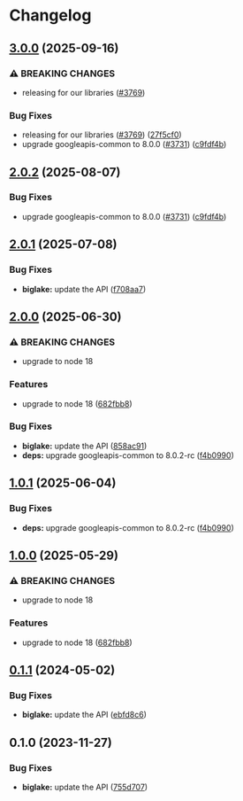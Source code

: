 # Changelog

## [3.0.0](https://github.com/googleapis/google-api-nodejs-client/compare/biglake-v2.0.1...biglake-v3.0.0) (2025-09-16)


### ⚠ BREAKING CHANGES

* releasing for our libraries ([#3769](https://github.com/googleapis/google-api-nodejs-client/issues/3769))

### Bug Fixes

* releasing for our libraries ([#3769](https://github.com/googleapis/google-api-nodejs-client/issues/3769)) ([27f5cf0](https://github.com/googleapis/google-api-nodejs-client/commit/27f5cf0a0190a5e8e8bf970f7a7cf77c409f093e))
* upgrade googleapis-common to 8.0.0  ([#3731](https://github.com/googleapis/google-api-nodejs-client/issues/3731)) ([c9fdf4b](https://github.com/googleapis/google-api-nodejs-client/commit/c9fdf4b34d6c9bcf608eee35dd281d4680be9797))

## [2.0.2](https://github.com/googleapis/google-api-nodejs-client/compare/biglake-v2.0.1...biglake-v2.0.2) (2025-08-07)


### Bug Fixes

* upgrade googleapis-common to 8.0.0  ([#3731](https://github.com/googleapis/google-api-nodejs-client/issues/3731)) ([c9fdf4b](https://github.com/googleapis/google-api-nodejs-client/commit/c9fdf4b34d6c9bcf608eee35dd281d4680be9797))

## [2.0.1](https://github.com/googleapis/google-api-nodejs-client/compare/biglake-v2.0.0...biglake-v2.0.1) (2025-07-08)


### Bug Fixes

* **biglake:** update the API ([f708aa7](https://github.com/googleapis/google-api-nodejs-client/commit/f708aa71de257e9ea351ffdf6720deac2df1bcd9))

## [2.0.0](https://github.com/googleapis/google-api-nodejs-client/compare/biglake-v1.0.1...biglake-v2.0.0) (2025-06-30)


### ⚠ BREAKING CHANGES

* upgrade to node 18

### Features

* upgrade to node 18 ([682fbb8](https://github.com/googleapis/google-api-nodejs-client/commit/682fbb869189ae92b3e9a194d37d0548af0c1f92))


### Bug Fixes

* **biglake:** update the API ([858ac91](https://github.com/googleapis/google-api-nodejs-client/commit/858ac910eaa4975a43dffebc5cd867229ba3def5))
* **deps:** upgrade googleapis-common to 8.0.2-rc ([f4b0990](https://github.com/googleapis/google-api-nodejs-client/commit/f4b099071040cfbcfe4a2e7d487d45ee93b369e0))

## [1.0.1](https://github.com/googleapis/google-api-nodejs-client/compare/biglake-v1.0.0...biglake-v1.0.1) (2025-06-04)


### Bug Fixes

* **deps:** upgrade googleapis-common to 8.0.2-rc ([f4b0990](https://github.com/googleapis/google-api-nodejs-client/commit/f4b099071040cfbcfe4a2e7d487d45ee93b369e0))

## [1.0.0](https://github.com/googleapis/google-api-nodejs-client/compare/biglake-v0.1.1...biglake-v1.0.0) (2025-05-29)


### ⚠ BREAKING CHANGES

* upgrade to node 18

### Features

* upgrade to node 18 ([682fbb8](https://github.com/googleapis/google-api-nodejs-client/commit/682fbb869189ae92b3e9a194d37d0548af0c1f92))

## [0.1.1](https://github.com/googleapis/google-api-nodejs-client/compare/biglake-v0.1.0...biglake-v0.1.1) (2024-05-02)


### Bug Fixes

* **biglake:** update the API ([ebfd8c6](https://github.com/googleapis/google-api-nodejs-client/commit/ebfd8c6610f83f7ed63d21705f7d1eb2ed6db2d0))

## 0.1.0 (2023-11-27)


### Bug Fixes

* **biglake:** update the API ([755d707](https://github.com/googleapis/google-api-nodejs-client/commit/755d707cc4f4dfd6b653188e3931f618e905a7ab))
